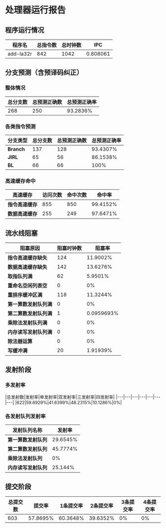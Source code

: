 # 处理器运行报告
## 程序运行情况
|程序名|总指令数|总时钟数|IPC|
|---|---|---|---|
|add-la32r|842|1042|0.808061|

## 分支预测（含预译码纠正）
### 整体情况
|总分支数|总预测正确数|总预测正确率|
|---|---|---|
|268|250|93.2836%|

### 各类指令预测
|分支类型|总分支数|总预测正确数|总预测正确率|
|---|---|---|---|
|**Branch**| 137 | 128 | 93.4307%|
|**JIRL**| 65 | 56 | 86.1538%|
|**BL**| 66 | 66 | 100%|

### 高速缓存命中
|高速缓存|访问次数|命中次数|命中率|
|---|---|---|---|
|**指令高速缓存**| 855 | 850 | 99.4152%|
|**数据高速缓存**| 255 | 249 | 97.6471%|
## 流水线阻塞
|阻塞原因|阻塞时钟数|阻塞率|
|---|---|---|
|**指令高速缓存缺失**| 124 | 11.9002%|
|**数据高速缓存缺失**| 142 | 13.6276%|
|**取指队列满**| 62 | 5.9501%|
|**重命名空闲列表空**|0 | 0%|
|**重排序缓冲区满**|118 | 11.3244%|
|**第一算数发射队列满**|0 | 0%|
|**第二算数发射队列满**|1 | 0.0959693%|
|**乘除法发射队列满**|0 | 0%|
|**内存读写发射队列满**|0 | 0%|
|**除法器运算**|0 | 0%|
|**写缓冲满**|20 | 1.91939%|

## 发射阶段
### 多发射率
|总发射数|发射率|单发射率|双发射率|三发射率|四发射率|
|---|---|---|---|---|---|---|
|622|59.6929%|41.6399%|48.2315%|10.1286%|0%|

### 各发射队列发射率
|发射队列名称|发射率|
|---|---|
|**第一算数发射队列**|29.6545%|
|**第二算数发射队列**|45.7774%|
|**乘除法发射队列**|0%|
|**内存读写发射队列**|25.144%|

## 提交阶段
|总提交数|提交率|1条提交率|2条提交率|3条提交率|4条提交率|
|---|---|---|---|---|---|
|603|57.8695%|60.3648%|39.6352%|0%|0%|
